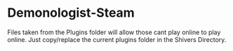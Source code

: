 # Demonologist-Steam
Files taken from the Plugins folder will allow those cant play online to play online. Just copy/replace the current plugins folder in the Shivers Directory.
